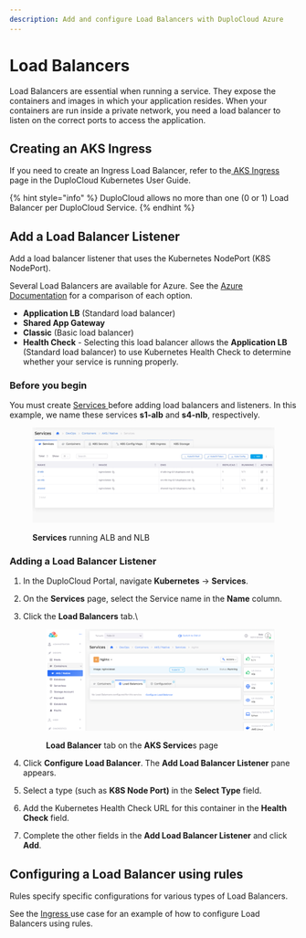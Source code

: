 ```yaml
---
description: Add and configure Load Balancers with DuploCloud Azure
---
```


# Load Balancers

Load Balancers are essential when running a service. They expose the containers and images in which your application resides. When your containers are run inside a private network, you need a load balancer to listen on the correct ports to access the application.

## Creating an AKS Ingress

If you need to create an Ingress Load Balancer, refer to the[ AKS Ingress](../../kubernetes-overview/ingress-loadbalancer/aks-ingress.md) page in the DuploCloud Kubernetes User Guide.&#x20;

{% hint style="info" %}
DuploCloud allows no more than one (0 or 1) Load Balancer per DuploCloud Service.
{% endhint %}

## Add a Load Balancer Listener&#x20;

Add a load balancer listener that uses the Kubernetes NodePort (K8S NodePort).

Several Load Balancers are available for Azure. See the [Azure Documentation](https://learn.microsoft.com/en-us/azure/load-balancer/skus) for a comparison of each option.

* **Application LB** (Standard load balancer)
* **Shared App Gateway**
* **Classic** (Basic load balancer)
* **Health Check** - Selecting this load balancer allows the **Application LB** (Standard load balancer) to use Kubernetes Health Check to determine whether your service is running properly.

### Before you begin

You must create [Services ](containers-and-services/#adding-a-duplocloud-service)before adding load balancers and listeners. In this example, we name these services **s1-alb** and **s4-nlb**, respectively.&#x20;

<figure><img src="../../.gitbook/assets/AKS_Ingress.png" alt=""><figcaption><p><strong>Services</strong> running ALB and NLB</p></figcaption></figure>

### Adding a Load Balancer Listener

1. In the DuploCloud Portal, navigate **Kubernetes** -> **Services**.
2. On the **Services** page, select the Service name in the **Name** column.
3.  Click the **Load Balancers** tab.\


    <div align="left">

    <figure><img src="../../.gitbook/assets/AKS_Load_Bal.png" alt=""><figcaption><p><strong>Load Balancer</strong> tab on the <strong>AKS Service</strong>s page</p></figcaption></figure>

    </div>
4. Click **Configure Load Balancer**. The **Add Load Balancer Listener** pane appears.
5. Select a type (such as **K8S Node Port)** in the **Select Type** field.&#x20;
6. Add the Kubernetes Health Check URL for this container in the **Health Check** field.&#x20;
7. Complete the other fields in the **Add Load Balancer Listener** and click **Add**.

## Configuring a Load Balancer using rules

Rules specify specific configurations for various types of Load Balancers.

See the [Ingress ](../../kubernetes-overview/ingress-loadbalancer/aks-ingress.md)use case for an example of how to configure Load Balancers using rules.&#x20;
